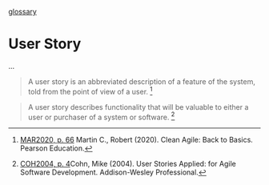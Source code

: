 [glossary](glossary.md)

# User Story

...  


> A user story is an abbreviated description of a feature of the system, told from the point of view of a user. [^1]  

> A user story describes functionality that will be valuable to either a user or purchaser of a system or software. [^2]  


[^1]: [MAR2020, p. 66](../references/books/Clean-Agile-Back-to-Basics.html) Martin C., Robert (2020). Clean Agile: Back to Basics. Pearson Education.  

[^2]: [COH2004, p. 4](../references/books/User-Stories-Applied-for-Agile-Software-Development.html)Cohn, Mike (2004). User Stories Applied: for Agile Software Development. Addison-Wesley Professional.  